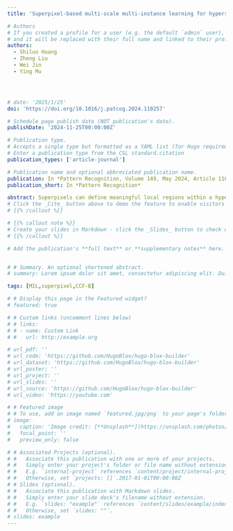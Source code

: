 ```yaml
---
title: 'Superpixel-based multi-scale multi-instance learning for hyperspectral image classification'

# Authors
# If you created a profile for a user (e.g. the default `admin` user), write the username (folder name) here
# and it will be replaced with their full name and linked to their profile.
authors:
  - Shiluo Huang
  - Zheng Liu
  - Wei Jin
  - Ying Mu




# date: '2025/1/25'
doi: 'https://doi.org/10.1016/j.patcog.2024.110257'

# Schedule page publish date (NOT publication's date).
publishDate: '2024-11-25T00:00:00Z'

# Publication type.
# Accepts a single type but formatted as a YAML list (for Hugo requirements).
# Enter a publication type from the CSL standard.citation
publication_types: ['article-journal']

# Publication name and optional abbreviated publication name.
publication: In *Pattern Recognition, Volume 149, May 2024, Article 110257*
publication_short: In *Pattern Recognition*

abstract: Superpixels can define meaningful local regions within a hyperspectral image (HSI) and have become the building blocks of various HSI classification methods. The superpixels in HSIs consist of multiple spectral pixels, sharing a similar structure with the data in multi-instance learning (MIL). However, the potential of MIL methods in the field of HSI classification has been rarely explored. In this paper, we propose the superpixel-based multi-scale multi-instance learning (MSMIL) framework, enhancing the superpixel representation with MIL for the first time. Segmenting the HSIs with superpixels, MSMIL converts the HSI classification into MIL problems and extracts superpixel representations via the MIL method, namely multi-instance factor analysis (MIFA). Compared with the existing methods focusing exclusively on the local information, MIFA utilizes the deviations from an overall generative model to describe the superpixels, retaining both the local and the global information. Moreover, MSMIL introduces multi-scale superpixels and a spectral–spatial decision fusion strategy for further refinement, where the results of multi-scale superpixel maps are weighted according to prediction certainty and spatial consistency. The proposed method is evaluated on four benchmark datasets and achieves competitive results. For example, MSMIL outperforms the comparison methods with a margin of 5% overall accuracy on the Indian Pines dataset, when 2% pixels are selected as the training set.
# Click the _Cite_ button above to demo the feature to enable visitors to import publication metadata into their reference management software.
# {{% /callout %}}

# {{% callout note %}}
# Create your slides in Markdown - click the _Slides_ button to check out the example.
# {{% /callout %}}

# Add the publication's **full text** or **supplementary notes** here. You can use rich formatting such as including [code, math, and images](https://docs.hugoblox.com/content/writing-markdown-latex/). -->


# # Summary. An optional shortened abstract.
# summary: Lorem ipsum dolor sit amet, consectetur adipiscing elit. Duis posuere tellus ac convallis placerat. Proin tincidunt magna sed ex sollicitudin condimentum.

tags: [MIL,superpixel,CCF-B]

# # Display this page in the Featured widget?
# featured: true

# # Custom links (uncomment lines below)
# # links:
# # - name: Custom Link
# #   url: http://example.org

# url_pdf: ''
# url_code: 'https://github.com/HugoBlox/hugo-blox-builder'
# url_dataset: 'https://github.com/HugoBlox/hugo-blox-builder'
# url_poster: ''
# url_project: ''
# url_slides: ''
# url_source: 'https://github.com/HugoBlox/hugo-blox-builder'
# url_video: 'https://youtube.com'

# # Featured image
# # To use, add an image named `featured.jpg/png` to your page's folder.
# image:
#   caption: 'Image credit: [**Unsplash**](https://unsplash.com/photos/pLCdAaMFLTE)'
#   focal_point: ''
#   preview_only: false

# # Associated Projects (optional).
# #   Associate this publication with one or more of your projects.
# #   Simply enter your project's folder or file name without extension.
# #   E.g. `internal-project` references `content/project/internal-project/index.md`.
# #   Otherwise, set `projects: []`.2017-01-01T00:00:00Z
# # Slides (optional).
# #   Associate this publication with Markdown slides.
# #   Simply enter your slide deck's filename without extension.
# #   E.g. `slides: "example"` references `content/slides/example/index.md`.
# #   Otherwise, set `slides: ""`.
# slides: example
---
```


<!-- {{% callout note %}}
Click the _Cite_ button above to demo the feature to enable visitors to import publication metadata into their reference management software.
{{% /callout %}}

{{% callout note %}}
Create your slides in Markdown - click the _Slides_ button to check out the example.
{{% /callout %}}

Add the publication's **full text** or **supplementary notes** here. You can use rich formatting such as including [code, math, and images](https://docs.hugoblox.com/content/writing-markdown-latex/). -->
